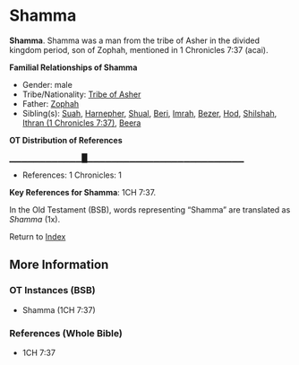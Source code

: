 # Shamma
**Shamma**. 
Shamma was a man from the tribe of Asher in the divided kingdom period, son of Zophah, mentioned in 1 Chronicles 7:37 (acai). 




**Familial Relationships of Shamma**


* Gender: male
* Tribe/Nationality: [Tribe of Asher](../../../groups/md/acai/Asher.md)
* Father: [Zophah](Zophah.md)
* Sibling(s): [Suah](Suah.md), [Harnepher](Harnepher.md), [Shual](Shual.md), [Beri](Beri.md), [Imrah](Imrah.md), [Bezer](Bezer.md), [Hod](Hod.md), [Shilshah](Shilshah.md), [Ithran (1 Chronicles 7:37)](Ithran.2.md), [Beera](Beera.md)


**OT Distribution of References**

▁▁▁▁▁▁▁▁▁▁▁▁█▁▁▁▁▁▁▁▁▁▁▁▁▁▁▁▁▁▁▁▁▁▁▁▁▁▁
* References: 1 Chronicles: 1



**Key References for Shamma**: 
1CH 7:37. 


In the Old Testament (BSB), words representing “Shamma” are translated as 
*Shamma* (1x). 




Return to [Index](00-Index.md)

## More Information

### OT Instances (BSB)

* Shamma (1CH 7:37)



### References (Whole Bible)

* 1CH 7:37




